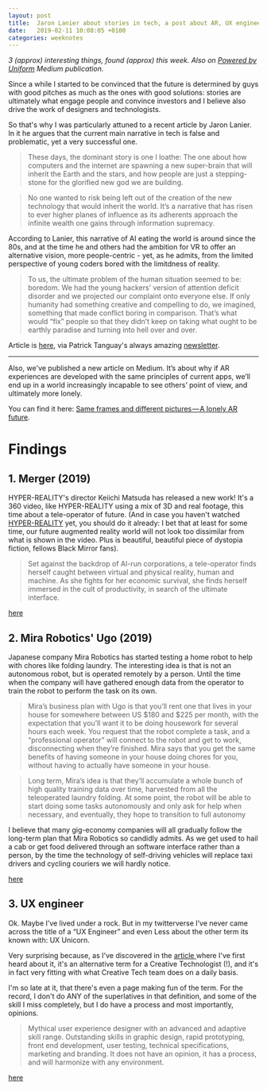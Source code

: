 ```yaml
---
layout: post
title:  Jaron Lanier about stories in tech, a post about AR, UX engineers... - Weeknote 2019/5
date:   2019-02-11 10:08:05 +0100
categories: weeknotes
---
```


_3 (approx) interesting things, found (approx) this week. Also on [Powered by Uniform](https://medium.com/uniform-creative-technology/tagged/weeknotes) Medium publication._

Since a while I started to be convinced that the future is determined by guys with good pitches as much as the ones with good solutions: stories are ultimately what engage people and convince investors and I believe also drive the work of designers and technologists.

So that's why I was particularly attuned to a recent article by Jaron Lanier. In it he argues that the current main narrative in tech is false and problematic, yet a very successful one.


> These days, the dominant story is one I loathe: The one about how computers and the internet are spawning a new super-brain that will inherit the Earth and the stars, and how people are just a stepping-stone for the glorified new god we are building.


> No one wanted to risk being left out of the creation of the new technology that would inherit the world. It’s a narrative that has risen to ever higher planes of influence as its adherents approach the infinite wealth one gains through information supremacy.


According to Lanier, this narrative of AI eating the world is around since the 80s, and at the time he and others had the ambition for VR to offer an alternative vision, more people-centric - yet, as he admits, from the limited perspective of young coders bored with the limitdness of reality.


> To us, the ultimate problem of the human situation seemed to be: boredom. We had the young hackers’ version of attention deficit disorder and we projected our complaint onto everyone else. If only humanity had something creative and compelling to do, we imagined, something that made conflict boring in comparison. That’s what would “fix” people so that they didn’t keep on taking what ought to be earthly paradise and turning into hell over and over.


Article is [here](https://medium.com/s/2069/vr-and-the-problem-of-how-we-talk-about-tech-d8a27e812c74),  via Patrick Tanguay's always amazing  [newsletter](https://sentiers.media/schneier-on-blockchain-aocs-green-new-deal-resolution-three-layers-of-identity-purpose-vr-and-a-vegetative-faraday-cage-no-66/).

-----

Also, we've published a new article on Medium. It’s about why if AR experiences are developed with the same principles of current apps, we’ll end up in a world increasingly incapable to see others’ point of view, and ultimately more lonely.

You can find it here: [Same frames and different pictures — A lonely AR future](https://medium.com/uniform-creative-technology/in-the-ar-future-were-headed-to-we-won-t-see-the-same-pictures-only-the-same-frames-d48ad7a9572c).

# Findings


## 1. Merger (2019)


HYPER-REALITY's director Keiichi Matsuda has released a new work! It's a 360 video, like HYPER-REALITY using a mix of 3D and real footage, this time about a tele-operator of future. (And in case you haven't watched [HYPER-REALITY](https://vimeo.com/166807261) yet, you should do it already: I bet that at least for some time, our future augmented reality world will not look too dissimilar from what is shown in the video. Plus is beautiful, beautiful piece of dystopia fiction, fellows Black Mirror fans).

> Set against the backdrop of AI-run corporations, a tele-operator finds herself caught between virtual and physical reality, human and machine. As she fights for her economic survival, she finds herself immersed in the cult of productivity, in search of the ultimate interface.



[here](https://vimeo.com/302028562)


## 2. Mira Robotics' Ugo (2019)

Japanese company Mira Robotics has started testing a home robot to help with chores like folding laundry. The interesting idea is that is not an autonomous robot, but is operated remotely by a person. Until the time when the company will have gathered enough data from the operator to train the robot to perform the task on its own.


> Mira’s business plan with Ugo is that you’ll rent one that lives in your house for somewhere between US $180 and $225 per month, with the expectation that you’ll want it to be doing housework for several hours each week. You request that the robot complete a task, and a “professional operator” will connect to the robot and get to work, disconnecting when they’re finished. Mira says that you get the same benefits of having someone in your house doing chores for you, without having to actually have someone in your house.


> Long term, Mira’s idea is that they’ll accumulate a whole bunch of high quality training data over time, harvested from all the teleoperated laundry folding. At some point, the robot will be able to start doing some tasks autonomously and only ask for help when necessary, and eventually, they hope to transition to full autonomy

I believe that many gig-economy companies will all gradually follow the long-term plan that Mira Robotics so candidly admits. As we get used to hail a cab or get food delivered through an software interface rather than a person, by the time the technology of self-driving vehicles will replace taxi drivers and cycling couriers we will hardly notice.


[here](https://spectrum.ieee.org/automaton/robotics/home-robots/remotely-operated-home-robot-can-do-your-laundry)

##  3. UX engineer

Ok. Maybe I’ve lived under a rock. But in my twitterverse I’ve never came across the title of a “UX Engineer” and even Less about the other term its known with: UX Unicorn.

Very surprising because, as I've discovered in the [article ](https://medium.com/google-design/why-full-stack-developers-make-the-best-ux-engineers-1ddbff6c1739?source=rss----2935d33b43a8--ux) where I've first heard about it, it's an alternative term for a Creative Technologist (!), and it's in fact very fitting with what Creative Tech team does on a daily basis.


I'm so late at it, that there's even a page making fun of the term. For the record, I don't do ANY of the superlatives in that definition, and some of the skill I miss completely, but I do have a process and most importantly, opinions.


> Mythical user experience designer with an advanced and adaptive skill range. Outstanding skills in graphic design, rapid prototyping, front end development, user testing, technical specifications, marketing and branding. It does not have an opinion, it has a process, and will harmonize with any environment.





[here](http://uxunicorn.com/)
